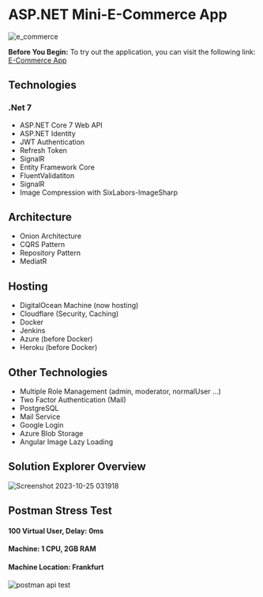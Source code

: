 # ASP.NET Mini-E-Commerce App

![e_commerce](https://github.com/umutsobe/E-Commerce-ASP.Net-Core-7/assets/120561448/d721ce15-c106-4d6b-9772-b73271688d03)

**Before You Begin:** To try out the application, you can visit the following link: [E-Commerce App](https://ecommercesobe.site)

## Technologies

### .Net 7

- ASP.NET Core 7 Web API
- ASP.NET Identity
- JWT Authentication
- Refresh Token
- SignalR
- Entity Framework Core
- FluentValidatiton
- SignalR
- Image Compression with SixLabors-ImageSharp

## Architecture

- Onion Architecture
- CQRS Pattern
- Repository Pattern
- MediatR

## Hosting

- DigitalOcean Machine (now hosting)
- Cloudflare (Security, Caching)
- Docker
- Jenkins
- Azure (before Docker)
- Heroku (before Docker)

## Other Technologies

- Multiple Role Management (admin, moderator, normalUser ...)
- Two Factor Authentication (Mail)
- PostgreSQL
- Mail Service
- Google Login
- Azure Blob Storage
- Angular Image Lazy Loading

## Solution Explorer Overview

![Screenshot 2023-10-25 031918](https://github.com/umutsobe/E-Commerce-ASP.Net-Core-7/assets/120561448/9aa36e16-e050-41ab-b902-b84dbd2a7d49)

## Postman Stress Test

#### 100 Virtual User, Delay: 0ms

#### Machine: 1 CPU, 2GB RAM

#### Machine Location: Frankfurt

![postman api test](https://github.com/umutsobe/E-Commerce-ASP.Net-Core-7/assets/120561448/20fde2be-4674-4c44-b604-2a0a73991dcb)
